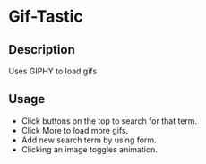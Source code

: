 # Gif-Tastic
## Description
Uses GIPHY to load gifs

## Usage
* Click buttons on the top to search for that term. 
* Click More to load more gifs. 
* Add new search term by using form. 
* Clicking an image toggles animation. 